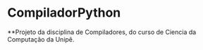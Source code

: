 # CompiladorPython

**Projeto da disciplina de Compiladores, do curso de Ciencia da Computação da Unipê.

 
